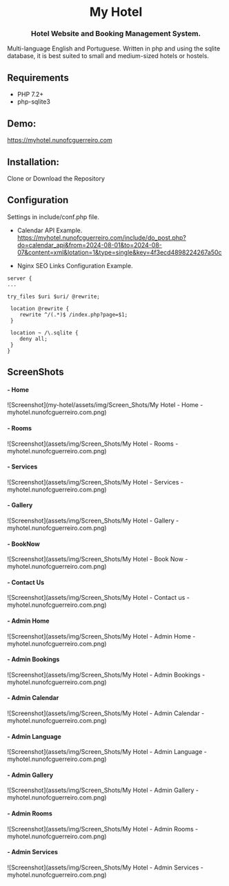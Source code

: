<h1 align="center">
My Hotel
</h1>

<h3 align="center">
Hotel Website and Booking Management System.
</h3>

Multi-language English and Portuguese. Written in php and using the sqlite database, it is best suited to small and medium-sized hotels or hostels.
 
 
 
## Requirements
 - PHP 7.2+
 - php-sqlite3
  

## Demo:
 https://myhotel.nunofcguerreiro.com


## Installation:
 Clone or Download the Repository
 
 
## Configuration
 Settings in include/conf.php file.


 - Calendar API Example.
 https://myhotel.nunofcguerreiro.com/include/do_post.php?do=calendar_api&from=2024-08-01&to=2024-08-07&content=xml&lotation=1&type=single&key=4f3ecd4898224267a50c

 - Nginx SEO Links Configuration Example.
```
server {
...

try_files $uri $uri/ @rewrite;

 location @rewrite {
    rewrite ^/(.*)$ /index.php?page=$1;
 }

 location ~ /\.sqlite {
    deny all;
 }
}

``` 

## ScreenShots

#### - Home
![Screenshot](my-hotel/assets/img/Screen_Shots/My Hotel - Home - myhotel.nunofcguerreiro.com.png)
#### - Rooms
![Screenshot](assets/img/Screen_Shots/My Hotel - Rooms - myhotel.nunofcguerreiro.com.png)
#### - Services
![Screenshot](assets/img/Screen_Shots/My Hotel - Services - myhotel.nunofcguerreiro.com.png)
#### - Gallery
![Screenshot](assets/img/Screen_Shots/My Hotel - Gallery - myhotel.nunofcguerreiro.com.png)
#### - BookNow
![Screenshot](assets/img/Screen_Shots/My Hotel - Book Now - myhotel.nunofcguerreiro.com.png)
#### - Contact Us
![Screenshot](assets/img/Screen_Shots/My Hotel - Contact us - myhotel.nunofcguerreiro.com.png)
#### - Admin Home
![Screenshot](assets/img/Screen_Shots/My Hotel - Admin Home - myhotel.nunofcguerreiro.com.png)
#### - Admin Bookings
![Screenshot](assets/img/Screen_Shots/My Hotel - Admin Bookings - myhotel.nunofcguerreiro.com.png)
#### - Admin Calendar
![Screenshot](assets/img/Screen_Shots/My Hotel - Admin Calendar - myhotel.nunofcguerreiro.com.png)
#### - Admin Language
![Screenshot](assets/img/Screen_Shots/My Hotel - Admin Language - myhotel.nunofcguerreiro.com.png)
#### - Admin Gallery
![Screenshot](assets/img/Screen_Shots/My Hotel - Admin Gallery - myhotel.nunofcguerreiro.com.png)
#### - Admin Rooms
![Screenshot](assets/img/Screen_Shots/My Hotel - Admin Rooms - myhotel.nunofcguerreiro.com.png)
#### - Admin Services
![Screenshot](assets/img/Screen_Shots/My Hotel - Admin Services - myhotel.nunofcguerreiro.com.png)

